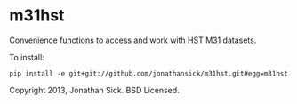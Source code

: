 m31hst
======

Convenience functions to access and work with HST M31 datasets.

To install:

    pip install -e git+git://github.com/jonathansick/m31hst.git#egg=m31hst

Copyright 2013, Jonathan Sick. BSD Licensed.
